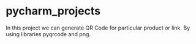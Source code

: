 # pycharm_projects
In this project we can generate QR Code for particular product or link.
By using libraries pyqrcode and png.

